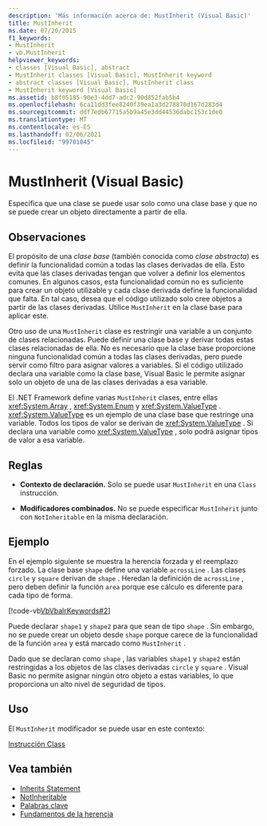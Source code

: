 ```yaml
---
description: 'Más información acerca de: MustInherit (Visual Basic)'
title: MustInherit
ms.date: 07/20/2015
f1_keywords:
- MustInherit
- vb.MustInherit
helpviewer_keywords:
- classes [Visual Basic], abstract
- MustInherit classes [Visual Basic], MustInherit keyword
- abstract classes [Visual Basic], MustInherit class
- MustInherit keyword [Visual Basic]
ms.assetid: b8f05185-90e3-4dd7-adc2-90d852fab5b4
ms.openlocfilehash: 6ca11dd3fee8240f39ea1a3d278870d167d283d4
ms.sourcegitcommit: ddf7edb67715a5b9a45e3dd44536dabc153c1de0
ms.translationtype: MT
ms.contentlocale: es-ES
ms.lasthandoff: 02/06/2021
ms.locfileid: "99701045"
---
```

# <a name="mustinherit-visual-basic"></a>MustInherit (Visual Basic)

Especifica que una clase se puede usar solo como una clase base y que no se puede crear un objeto directamente a partir de ella.  
  
## <a name="remarks"></a>Observaciones  

 El propósito de una *clase base* (también conocida como *clase abstracta*) es definir la funcionalidad común a todas las clases derivadas de ella. Esto evita que las clases derivadas tengan que volver a definir los elementos comunes. En algunos casos, esta funcionalidad común no es suficiente para crear un objeto utilizable y cada clase derivada define la funcionalidad que falta. En tal caso, desea que el código utilizado solo cree objetos a partir de las clases derivadas. Utilice `MustInherit` en la clase base para aplicar este.  
  
 Otro uso de una `MustInherit` clase es restringir una variable a un conjunto de clases relacionadas. Puede definir una clase base y derivar todas estas clases relacionadas de ella. No es necesario que la clase base proporcione ninguna funcionalidad común a todas las clases derivadas, pero puede servir como filtro para asignar valores a variables. Si el código utilizado declara una variable como la clase base, Visual Basic le permite asignar solo un objeto de una de las clases derivadas a esa variable.  
  
 El .NET Framework define varias `MustInherit` clases, entre ellas <xref:System.Array> , <xref:System.Enum> y <xref:System.ValueType> . <xref:System.ValueType> es un ejemplo de una clase base que restringe una variable. Todos los tipos de valor se derivan de <xref:System.ValueType> . Si declara una variable como <xref:System.ValueType> , solo podrá asignar tipos de valor a esa variable.  
  
## <a name="rules"></a>Reglas  
  
- **Contexto de declaración.** Solo se puede usar `MustInherit` en una `Class` instrucción.  
  
- **Modificadores combinados.** No se puede especificar `MustInherit` junto con `NotInheritable` en la misma declaración.  
  
## <a name="example"></a>Ejemplo  

 En el ejemplo siguiente se muestra la herencia forzada y el reemplazo forzado. La clase base `shape` define una variable `acrossLine` . Las clases `circle` y `square` derivan de `shape` . Heredan la definición de `acrossLine` , pero deben definir la función `area` porque ese cálculo es diferente para cada tipo de forma.  
  
 [!code-vb[VbVbalrKeywords#2](~/samples/snippets/visualbasic/VS_Snippets_VBCSharp/VbVbalrKeywords/VB/Class1.vb#2)]  
  
 Puede declarar `shape1` y `shape2` para que sean de tipo `shape` . Sin embargo, no se puede crear un objeto desde `shape` porque carece de la funcionalidad de la función `area` y está marcado como `MustInherit` .  
  
 Dado que se declaran como `shape` , las variables `shape1` y `shape2` están restringidas a los objetos de las clases derivadas `circle` y `square` . Visual Basic no permite asignar ningún otro objeto a estas variables, lo que proporciona un alto nivel de seguridad de tipos.  
  
## <a name="usage"></a>Uso  

 El `MustInherit` modificador se puede usar en este contexto:  
  
 [Instrucción Class](../statements/class-statement.md)  
  
## <a name="see-also"></a>Vea también

- [Inherits Statement](../statements/inherits-statement.md)
- [NotInheritable](notinheritable.md)
- [Palabras clave](../keywords/index.md)
- [Fundamentos de la herencia](../../programming-guide/language-features/objects-and-classes/inheritance-basics.md)
